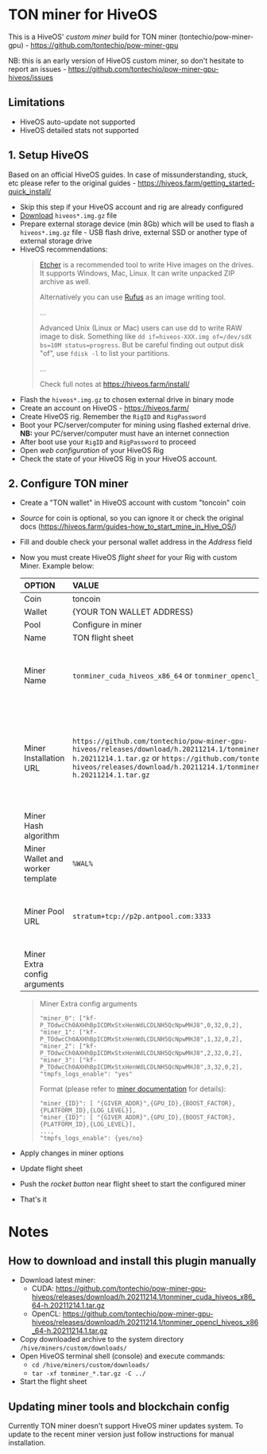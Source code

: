 # TON miner for HiveOS

This is a HiveOS' *custom miner* build for TON miner (tontechio/pow-miner-gpu) - https://github.com/tontechio/pow-miner-gpu

NB: this is an early version of HiveOS custom miner, so don't hesitate to report an issues - https://github.com/tontechio/pow-miner-gpu-hiveos/issues

## Limitations

- HiveOS auto-update not supported
- HiveOS detailed stats not supported

## 1. Setup HiveOS

Based on an official HiveOS guides. In case of missunderstanding, stuck, etc please refer to the original guides - https://hiveos.farm/getting_started-quick_install/

* Skip this step if your HiveOS account and rig are already configured
* [Download](https://download.hiveos.farm/latest/) `hiveos*.img.gz` file
* Prepare external storage device (min 8Gb) which will be used to flash a `hiveos*.img.gz` file - USB flash drive, external SSD or another type of external storage drive
* HiveOS recommendations: 
  > [Etcher](https://www.balena.io/etcher/) is a recommended tool to write Hive images on the drives. It supports Windows, Mac, Linux. It can write unpacked ZIP archive as well.
  > 
  > Alternatively you can use [Rufus](https://rufus.akeo.ie/) as an image writing tool.
  > 
  > ...
  > 
  > Advanced Unix (Linux or Mac) users can use dd to write RAW image to disk. Something like `dd if=hiveos-XXX.img of=/dev/sdX bs=10M status=progress`. But be careful finding out output disk "of", use `fdisk -l` to list your partitions.
  > 
  > ...
  > 
  > Check full notes at https://hiveos.farm/install/
* Flash the `hiveos*.img.gz` to chosen external drive in binary mode
* Create an account on HiveOS - https://hiveos.farm/
* Create HiveOS rig. Remember the `RigID` and `RigPassword`
* Boot your PC/server/computer for mining using flashed external drive. **NB:** your PC/server/computer must have an internet connection
* After boot use your `RigID` and `RigPassword` to proceed
* Open *web configuration* of your HiveOS Rig
* Check the *<online>* state of your HiveOS Rig in your HiveOS account.

## 2. Configure TON miner

* Create a "TON wallet" in HiveOS account with custom "toncoin" coin
* *Source* for coin is optional, so you can ignore it or check the original docs (https://hiveos.farm/guides-how_to_start_mine_in_Hive_OS/)
* Fill and double check your personal wallet address in the *Address* field
* Now you must create HiveOS *flight sheet* for your Rig with custom Miner. Example below:

  | OPTION | VALUE | COMMENT |
  |:----------|:------|:--------| 
  Coin | toncoin
  Wallet | {YOUR TON WALLET ADDRESS}
  Pool | Configure in miner | 
  Name | TON flight sheet
  Miner Name | `tonminer_cuda_hiveos_x86_64` or `tonminer_opencl_hiveos_x86_64` | Generated automatically based on *Miner Installation URL* below
  Miner Installation URL | `https://github.com/tontechio/pow-miner-gpu-hiveos/releases/download/h.20211214.1/tonminer_cuda_hiveos_x86_64-h.20211214.1.tar.gz` or `https://github.com/tontechio/pow-miner-gpu-hiveos/releases/download/h.20211214.1/tonminer_opencl_hiveos_x86_64-h.20211214.1.tar.gz` | Depends on your GPU device. Choose *cuda* version for Nvidia GPU and *opencl* version for AMD GPU
  Miner Hash algorithm | | No value (empty)
  Miner Wallet and worker template | `%WAL%` | Only wallet number for easy script mechanics
  Miner Pool URL | `stratum+tcp://p2p.antpool.com:3333` | Keep the default value, this value is not used by TON miner
  Miner Extra config arguments | | *see below*
  >  Miner Extra config arguments
  > ```
  > "miner_0": ["kf-P_TOdwcCh0AXHhBpICDMxStxHenWdLCDLNH5QcNpwMHJ8",0,32,0,2],
  > "miner_1": ["kf-P_TOdwcCh0AXHhBpICDMxStxHenWdLCDLNH5QcNpwMHJ8",1,32,0,2],
  > "miner_2": ["kf-P_TOdwcCh0AXHhBpICDMxStxHenWdLCDLNH5QcNpwMHJ8",2,32,0,2],
  > "miner_3": ["kf-P_TOdwcCh0AXHhBpICDMxStxHenWdLCDLNH5QcNpwMHJ8",3,32,0,2],
  > "tmpfs_logs_enable": "yes"
  > ```
  > 
  > Format (please refer to [miner documentation](https://github.com/tontechio/pow-miner-gpu) for details):
  > ```
  > "miner_{ID}": [ "{GIVER_ADDR}",{GPU_ID},{BOOST_FACTOR},{PLATFORM_ID},{LOG_LEVEL}],
  > "miner_{ID}": [ "{GIVER_ADDR}",{GPU_ID},{BOOST_FACTOR},{PLATFORM_ID},{LOG_LEVEL}],
  > ...,
  > "tmpfs_logs_enable": {yes/no}
  > ```

* Apply changes in miner options
* Update flight sheet
* Push the *rocket button* near flight sheet to start the configured miner
* That's it

# Notes

## How to download and install this plugin manually

* Download latest miner:
  - CUDA: https://github.com/tontechio/pow-miner-gpu-hiveos/releases/download/h.20211214.1/tonminer_cuda_hiveos_x86_64-h.20211214.1.tar.gz
  - OpenCL: https://github.com/tontechio/pow-miner-gpu-hiveos/releases/download/h.20211214.1/tonminer_opencl_hiveos_x86_64-h.20211214.1.tar.gz
* Copy downloaded archive to the system directory `/hive/miners/custom/downloads/`
* Open HiveOS terminal shell (console) and execute commands:
  - `cd /hive/miners/custom/downloads/`
  - `tar -xf tonminer_*.tar.gz -C ../`
* Start the flight sheet

## Updating miner tools and blockchain config

Currently TON miner doesn't support HiveOS miner updates system. To update to the recent miner version just follow instructions for manual installation.
  
  
  

